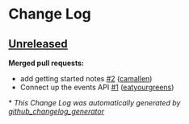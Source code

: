 # Change Log

## [Unreleased](https://github.com/zooniverse/PRN-maps/tree/HEAD)

**Merged pull requests:**

- add getting started notes [\#2](https://github.com/zooniverse/PRN-maps/pull/2) ([camallen](https://github.com/camallen))
- Connect up the events API [\#1](https://github.com/zooniverse/PRN-maps/pull/1) ([eatyourgreens](https://github.com/eatyourgreens))



\* *This Change Log was automatically generated by [github_changelog_generator](https://github.com/skywinder/Github-Changelog-Generator)*